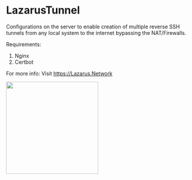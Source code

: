 # LazarusTunnel

Configurations on the server to enable creation of multiple reverse SSH tunnels from any local system to the internet bypassing the NAT/Firewalls.

Requirements:
1. Nginx
2. Certbot

For more info: Visit https://Lazarus.Network

[<img src="https://lazarus.network/wp-content/themes/lazarus/app-resources/images/tunnel.png" data-canonical-src="https://lazarus.network/wp-content/themes/lazarus/app-resources/images/tunnel.png" width="250" height="250" />](https://lazarus.network/)
